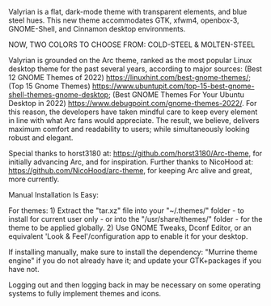 Valyrian is a flat, dark-mode theme with transparent elements, and blue steel hues. This new theme accommodates GTK, xfwm4, openbox-3, GNOME-Shell, and Cinnamon desktop environments. 

NOW, TWO COLORS TO CHOOSE FROM: COLD-STEEL & MOLTEN-STEEL

Valyrian is grounded on the Arc theme, ranked as the most popular Linux desktop theme for the past several years, according to major sources: (Best 12 GNOME Themes of 2022) https://linuxhint.com/best-gnome-themes/; (Top 15 Gnome Themes) https://www.ubuntupit.com/top-15-best-gnome-shell-themes-gnome-desktop; (Best GNOME Themes For Your Ubuntu Desktop in 2022) https://www.debugpoint.com/gnome-themes-2022/. For this reason, the developers have taken mindful care to keep every element in line with what Arc fans would appreciate. The result, we believe, delivers maximum comfort and readability to users; while simultaneously looking robust and elegant.


Special thanks to horst3180 at: https://github.com/horst3180/Arc-theme, for initially advancing Arc, and for inspiration. Further thanks to NicoHood at: https://github.com/NicoHood/arc-theme, for keeping Arc alive and great, more currently.


Manual Installation Is Easy:

For themes: 1) Extract the "tar.xz" file into your "~/.themes/" folder - to install for current user only - or into the "/usr/share/themes/" folder - for the theme to be applied globally. 2) Use GNOME Tweaks, Dconf Editor, or an equivalent 'Look & Feel'/configuration app to enable it for your desktop.

If installing manually, make sure to install the dependency: "Murrine theme engine" if you do not already have it; and update your GTK+packages if you have not.


Logging out and then logging back in may be necessary on some operating systems to fully implement themes and icons.
